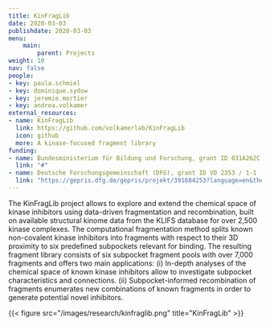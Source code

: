 ```yaml
---
title: KinFragLib
date: 2020-03-03
publishdate: 2020-03-03
menu:
    main:
        parent: Projects
weight: 10
nav: false
people:
- key: paula.schmiel
- key: dominique.sydow
- key: jeremie.mortier
- key: andrea.volkamer
external_resources:
- name: KinFragLib
  link: https://github.com/volkamerlab/KinFragLib
  icon: github
  more: A kinase-focused fragment library
funding:
- name: Bundesministerium für Bildung und Forschung, grant ID 031A262C
  link: "#"
- name: Deutsche Forschungsgemeinschaft (DFG), grant ID VO 2353 / 1-1
  link: "https://gepris.dfg.de/gepris/projekt/391684253?language=en&the="
---
```


The KinFragLib project allows to explore and extend the chemical space of kinase inhibitors using
data-driven fragmentation and recombination, built on available structural kinome data from the KLIFS database
for over 2,500 kinase complexes. The computational fragmentation method splits known non-covalent
kinase inhibitors into fragments with respect to their 3D proximity to six predefined subpockets relevant for binding.
The resulting fragment library consists of six subpocket fragment pools with over 7,000 fragments and
offers two main applications:
(i) In-depth analyses of the chemical space of known kinase inhibitors allow to investigate
subpocket characteristics and connections.
(ii) Subpocket-informed recombination of fragments enumerates new combinations of known fragments
in order to generate potential novel inhibitors.


{{< figure src="/images/research/kinfraglib.png" title="KinFragLib" >}}